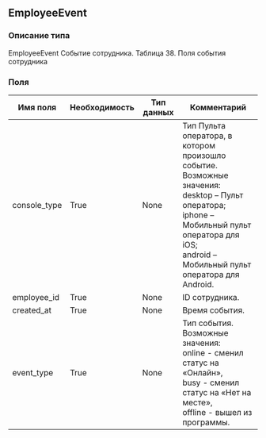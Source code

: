 
## EmployeeEvent

### Описание типа
EmployeeEvent
Событие сотрудника.
Таблица 38. Поля события сотрудника


### Поля

| Имя поля | Необходимость | Тип данных | Комментарий |
|---|---|---|---|
|console_type|True|None|Тип Пульта оператора, в котором произошло событие.<br/>Возможные значения:<br/>desktop – Пульт оператора;<br/>iphone – Мобильный пульт оператора для iOS;<br/>android – Мобильный пульт оператора для Android.<br/>|
|employee_id|True|None|ID сотрудника.<br/>|
|created_at|True|None|Время события.<br/>|
|event_type|True|None|Тип события.<br/>Возможные значения:<br/>online - сменил статус на «Онлайн»,<br/>busy - сменил статус на «Нет на месте»,<br/>offline - вышел из программы.<br/>|
